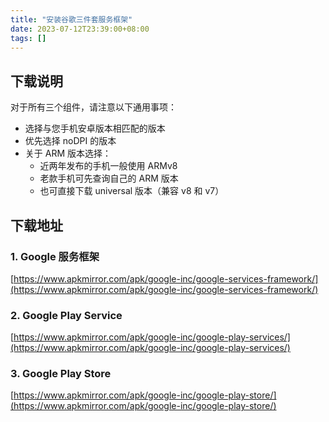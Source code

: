 ```yaml
---
title: "安装谷歌三件套服务框架"
date: 2023-07-12T23:39:00+08:00
tags: []
---
```


## 下载说明

对于所有三个组件，请注意以下通用事项：

- 选择与您手机安卓版本相匹配的版本
- 优先选择 noDPI 的版本
- 关于 ARM 版本选择：
  - 近两年发布的手机一般使用 ARMv8
  - 老款手机可先查询自己的 ARM 版本
  - 也可直接下载 universal 版本（兼容 v8 和 v7）

## 下载地址

### 1. Google 服务框架

[https://www.apkmirror.com/apk/google-inc/google-services-framework/](https://www.apkmirror.com/apk/google-inc/google-services-framework/)

### 2. Google Play Service

[https://www.apkmirror.com/apk/google-inc/google-play-services/](https://www.apkmirror.com/apk/google-inc/google-play-services/)

### 3. Google Play Store

[https://www.apkmirror.com/apk/google-inc/google-play-store/](https://www.apkmirror.com/apk/google-inc/google-play-store/)
